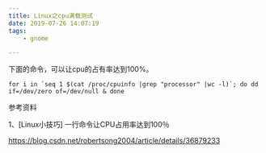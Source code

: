 ```yaml
---
title: Linux之cpu满载测试
date: 2019-07-26 14:07:19
tags:
	- gnome

---
```




下面的命令，可以让cpu的占有率达到100%。

```
for i in `seq 1 $(cat /proc/cpuinfo |grep "processor" |wc -l)`; do dd if=/dev/zero of=/dev/null & done
```



参考资料

1、[Linux小技巧] 一行命令让CPU占用率达到100％

https://blog.csdn.net/robertsong2004/article/details/36879233